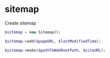 # sitemap
Create sitemap

```php
$sitemap = new Sitemap();

$sitemap->add($pageURL, $lastModifiedTime);

$sitemap->make($pathToWebRootPath, $siteURL);
```